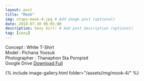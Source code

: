 ```yaml
---
layout: post
title: "Mook"
img: xtapo-mook-4.jpg # Add image post (optional)
date: 2018-07-30 06:05:00
description: Sexy Girl! # Add post description (optional)
tag: [sexy]
---
```

Concept : White T-Shirt  
Model : Pichana Yoosuk  
Photographer : Thanaphon Sta Pornpisit  
Google Drive [Download Full](http://gestyy.com/e0KtLr)               

{% include image-gallery.html folder="/assets/img/mook-4/" %}
